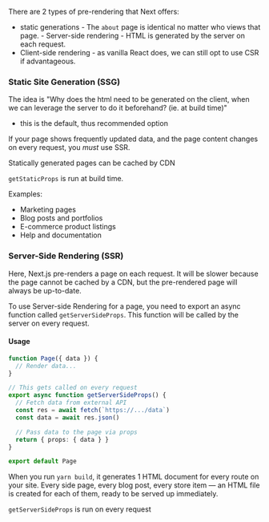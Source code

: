 
There are 2 types of pre-rendering that Next offers:
- static generations - The `about` page is identical no matter who views that page. - Server-side rendering - HTML is generated by the server on each request.
- Client-side rendering - as vanilla React does, we can still opt to use CSR if advantageous.

### Static Site Generation (SSG)
The idea is "Why does the html need to be generated on the client, when we can leverage the server to do it beforehand? (ie. at build time)"
- this is the default, thus recommended option

If your page shows frequently updated data, and the page content changes on every request, you *must* use SSR.

Statically generated pages can be cached by CDN

`getStaticProps` is run at build time.

Examples:
- Marketing pages
- Blog posts and portfolios
- E-commerce product listings
- Help and documentation

### Server-Side Rendering (SSR)
Here, Next.js pre-renders a page on each request. It will be slower because the page cannot be cached by a CDN, but the pre-rendered page will always be up-to-date. 

To use Server-side Rendering for a page, you need to export an async function called `getServerSideProps`. This function will be called by the server on every request.

#### Usage
```ts
function Page({ data }) {
  // Render data...
}

// This gets called on every request
export async function getServerSideProps() {
  // Fetch data from external API
  const res = await fetch(`https://.../data`)
  const data = await res.json()

  // Pass data to the page via props
  return { props: { data } }
}

export default Page
```

When you run `yarn build`, it generates 1 HTML document for every route on your site. Every side page, every blog post, every store item — an HTML file is created for each of them, ready to be served up immediately.

`getServerSideProps` is run on every request
